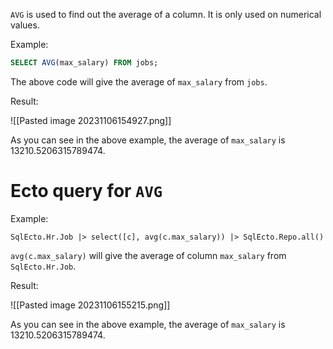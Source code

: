 `AVG` is used to find out the average of a column. It is only used on numerical values.

Example:

``` SQL
SELECT AVG(max_salary) FROM jobs;
```

The above code will give the average of `max_salary` from `jobs`.

Result:

![[Pasted image 20231106154927.png]]

As you can see in the above example, the average of `max_salary` is 13210.5206315789474.

# Ecto query for `AVG`

Example:

``` Ecto
SqlEcto.Hr.Job |> select([c], avg(c.max_salary)) |> SqlEcto.Repo.all()
```

`avg(c.max_salary)` will give the average of column `max_salary` from `SqlEcto.Hr.Job`.

Result:

![[Pasted image 20231106155215.png]]

As you can see in the above example, the average of `max_salary` is 13210.5206315789474.

